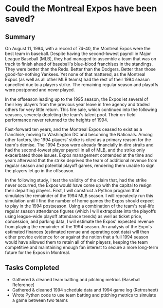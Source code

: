 # Could the Montreal Expos have been saved?

## Summary

On August 11, 1994, with a record of 74-40, the Montreal Expos were the best team in baseball. Despite having the 
second-lowest payroll in Major League Baseball (MLB), they had managed to assemble a team that was on track to finish 
ahead of baseball's blue-blood franchises in the standings. They were better than the Reds. Better than the Dodgers. 
Better than those good-for-nothing Yankees. Yet none of that mattered, as the Montreal Expos (as well as all other 
MLB teams) had the rest of their 1994 season cancelled due to a players strike. The remaining regular season and playoffs 
were postponed and never played. 

In the offseason leading up to the 1995 season, the Expos let several of their key players from the previous year leave 
in free agency and traded others for very little return. This fire sale, which continued into the following seasons, 
severely depleting the team's talent pool. Their on-field performance never returned to the heights of 1994.

Fast-forward ten years, and the Montreal Expos ceased to exist as a franchise, moving to Washington DC and becoming 
the Nationals. Among other factors, the 1994 players' strike is cited as a primary reason for the team's demise. The 
1994 Expos were already financially in dire straits and had the second-lowest player payroll in all of MLB, and the strike 
only exacerbated those issues. Expos management contended at the time and years afterward that the strike deprived the 
team of additional revenue from regular season and potential playoff games, rendering them unable to sign the players 
let go in the offseason. 

In the following study, I test the validity of the claim that, had the strike never occurred, the Expos would have come up 
with the capital to resign their departing players. First, I will construct a Python program that simulates the remainder of 
the 1994 MLB season. I will repeatedly run this simulation until I find the number of home games the Expos should expect to play 
in the 1994 postseason. Using a combination of the team's real-life regular season attendance figures (which I will extrapolate 
into the playoffs using league-wide playoff attendance trends) as well as ticket price, concession, and parking data, I will 
estimate the Expos' expected revenue from playing the remainder of the 1994 season. An analysis of the Expo's estimated finances 
(estimated revnue and operating cost data) will then either provide evidence for or against the notion that a full 1994 season 
would have allowed them to retain all of their players, keeping the team competitive and maintaining enough fan interest to 
secure a more long-term future for the Expos in Montreal.

## Tasks Completed
- Gathered & cleaned team batting and pitching metrics (Baseball Reference)
- Gathered & cleaned 1994 schedule data and 1994 game log (Retrosheet)
- Wrote Python code to use team batting and ptiching metrics to simulate a game between two teams
